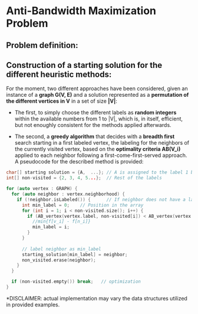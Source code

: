 # Anti-Bandwidth Maximization Problem

## Problem definition:

## Construction of a starting solution for the different heuristic methods:

For the moment, two different approaches have been considered, given an instance of a __graph G(V, E)__ and a solution represented as
a __permutation of the different vertices in V__ in a set of size __|V|__:

* The first, to simply choose the different labels as __random integers__ within the available numbers from 1 to |V|, which is,
in itself, efficient, but not enoughly consistent for the methods applied afterwards.

* The second, a __greedy algorithm__ that decides with a __breadth first__ search starting in a first labeled vertex, the labeling 
for the neighbors of the currently visited vertex, based on the __optimality criteria AB(V_i)__ applied to each neighbor following a
first-come-first-served approach. A pseudocode for the described method is provided:

```c++
char[] starting solution = {A,  ...}; // A is assigned to the label 1 by default
int[] non-visited = {2, 3, 4, 5...};  // Rest of the labels

for (auto vertex : GRAPH) {
  for (auto neighbor : vertex.neighborhood) {
    if (!neighbor.isLabeled()) {      // If neighbor does not have a label assigned
      int min_label = 0;    // Position in the array
      for (int i = 1; i < non-visited.size(); i++) {
        if (AB_vertex(vertex.label, non-visited[i]) < AB_vertex(vertex.label, non-visited[min_label])) {  
          //min{f[v_i] - f[n_i]}
          min_label = i;
        }
      }
      
      // label neighbor as min_label
      starting_solution[min_label] = neighbor;
      non_visited.erase(neighbor);     
    }
  }

  if (non-visited.empty()) break;   // optimization
}


```

*DISCLAIMER: actual implementation may vary the data structures utilized in provided examples.
